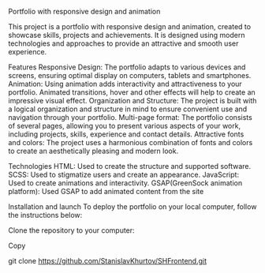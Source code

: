 Portfolio with responsive design and animation

This project is a portfolio with responsive design and animation, created to showcase skills, projects and achievements. It is designed using modern technologies and approaches to provide an attractive and smooth user experience.

Features
Responsive Design: The portfolio adapts to various devices and screens, ensuring optimal display on computers, tablets and smartphones.
Animation: Using animation adds interactivity and attractiveness to your portfolio. Animated transitions, hover and other effects will help to create an impressive visual effect.
Organization and Structure: The project is built with a logical organization and structure in mind to ensure convenient use and navigation through your portfolio.
Multi-page format: The portfolio consists of several pages, allowing you to present various aspects of your work, including projects, skills, experience and contact details.
Attractive fonts and colors: The project uses a harmonious combination of fonts and colors to create an aesthetically pleasing and modern look.

Technologies
HTML: Used to create the structure and supported software.
SCSS: Used to stigmatize users and create an appearance.
JavaScript: Used to create animations and interactivity.
GSAP(GreenSock animation platform): Used GSAP to add animated content from the site <url>

Installation and launch
To deploy the portfolio on your local computer, follow the instructions below:

Clone the repository to your computer:

Copy

git clone https://github.com/StanislavKhurtov/SHFrontend.git
```


